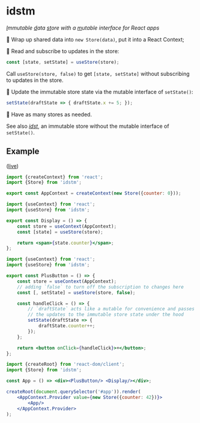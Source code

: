 # idstm

*<ins>I</ins>mmutable <ins>d</ins>ata <ins>st</ins>ore with a <ins>m</ins>utable interface for React apps*

🔹 Wrap up shared data into `new Store(data)`, put it into a React Context;

🔹 Read and subscribe to updates in the store:
```js
const [state, setState] = useStore(store);
```

Call `useStore(store, false)` to get `[state, setState]` without subscribing to updates in the store.

🔹 Update the immutable store state via the mutable interface of `setState()`:
```js
setState(draftState => { draftState.x += 5; });
```

🔹 Have as many stores as needed.

See also [*idst*](https://www.npmjs.com/package/idst), an immutable store without the mutable interface of `setState()`.

## Example

([live](https://codesandbox.io/s/npu6rb))

```jsx
import {createContext} from 'react';
import {Store} from 'idstm';

export const AppContext = createContext(new Store({counter: 0}));
```

```jsx
import {useContext} from 'react';
import {useStore} from 'idstm';

export const Display = () => {
    const store = useContext(AppContext);
    const [state] = useStore(store);

    return <span>{state.counter}</span>;
};
```

```jsx
import {useContext} from 'react';
import {useStore} from 'idstm';

export const PlusButton = () => {
    const store = useContext(AppContext);
    // adding `false` to turn off the subscription to changes here
    const [, setState] = useStore(store, false);

    const handleClick = () => {
        // `draftState` acts like a mutable for convenience and passes
        // the updates to the immutable store state under the hood
        setState(draftState => {
            draftState.counter++;
        });
    };

    return <button onClick={handleClick}>+</button>;
};
```

```jsx
import {createRoot} from 'react-dom/client';
import {Store} from 'idstm';

const App = () => <div><PlusButton/> <Display/></div>;

createRoot(document.querySelector('#app')).render(
    <AppContext.Provider value={new Store({counter: 42})}>
        <App/>
    </AppContext.Provider>
);
```
